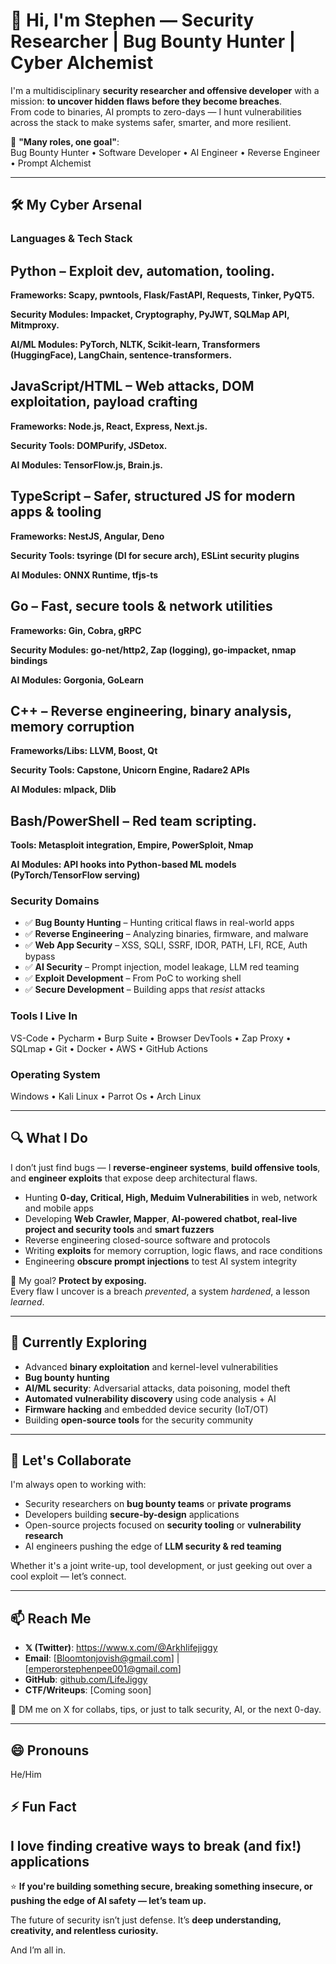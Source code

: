 # 👋 Hi, I'm Stephen — Security Researcher | Bug Bounty Hunter | Cyber Alchemist

I'm a multidisciplinary **security researcher and offensive developer** with a mission: **to uncover hidden flaws before they become breaches**.  
From code to binaries, AI prompts to zero-days — I hunt vulnerabilities across the stack to make systems safer, smarter, and more resilient.

🔐 **"Many roles, one goal"**:  
Bug Bounty Hunter • Software Developer • AI Engineer • Reverse Engineer • Prompt Alchemist

---

## 🛠️ My Cyber Arsenal

### Languages & Tech Stack

## Python – Exploit dev, automation, tooling.
   
   **Frameworks: Scapy, pwntools, Flask/FastAPI, Requests, Tinker, PyQT5.**
   
   **Security Modules: Impacket, Cryptography, PyJWT, SQLMap API, Mitmproxy.**
   
   **AI/ML Modules: PyTorch, NLTK, Scikit-learn, Transformers (HuggingFace), LangChain, sentence-transformers.**


## JavaScript/HTML – Web attacks, DOM exploitation, payload crafting
   
   **Frameworks: Node.js, React, Express, Next.js.**
   
   **Security Tools: DOMPurify, JSDetox.**
   
   **AI Modules: TensorFlow.js, Brain.js.**



## TypeScript – Safer, structured JS for modern apps & tooling
   
   **Frameworks: NestJS, Angular, Deno**
   
   **Security Tools: tsyringe (DI for secure arch), ESLint security plugins**
   
   **AI Modules: ONNX Runtime, tfjs-ts**


## Go – Fast, secure tools & network utilities
   
   **Frameworks: Gin, Cobra, gRPC**
   
   **Security Modules: go-net/http2, Zap (logging), go-impacket, nmap bindings**
   
   **AI Modules: Gorgonia, GoLearn**


## C++ – Reverse engineering, binary analysis, memory corruption
   
   **Frameworks/Libs: LLVM, Boost, Qt**
   
   **Security Tools: Capstone, Unicorn Engine, Radare2 APIs**
   
   **AI Modules: mlpack, Dlib**


## Bash/PowerShell – Red team scripting.
   
   **Tools: Metasploit integration, Empire, PowerSploit, Nmap**
   
   **AI Modules: API hooks into Python-based ML models (PyTorch/TensorFlow serving)**



### Security Domains
- ✅ **Bug Bounty Hunting** – Hunting critical flaws in real-world apps
- ✅ **Reverse Engineering** – Analyzing binaries, firmware, and malware
- ✅ **Web App Security** – XSS, SQLI, SSRF, IDOR, PATH, LFI, RCE, Auth bypass
- ✅ **AI Security** – Prompt injection, model leakage, LLM red teaming
- ✅ **Exploit Development** – From PoC to working shell
- ✅ **Secure Development** – Building apps that *resist* attacks

### Tools I Live In
VS-Code • Pycharm • Burp Suite • Browser DevTools • Zap Proxy • SQLmap • Git • Docker • AWS • GitHub Actions

### Operating System 
Windows • Kali Linux • Parrot Os • Arch Linux 

---

## 🔍 What I Do

I don’t just find bugs — I **reverse-engineer systems**, **build offensive tools**, and **engineer exploits** that expose deep architectural flaws.

- Hunting **0-day, Critical, High, Meduim Vulnerabilities** in web, network and mobile apps
- Developing **Web Crawler, Mapper**, **AI-powered chatbot, real-live project and security tools** and **smart fuzzers**
- Reverse engineering closed-source software and protocols
- Writing **exploits** for memory corruption, logic flaws, and race conditions
- Engineering **obscure prompt injections** to test AI system integrity

🎯 My goal? **Protect by exposing.**  
Every flaw I uncover is a breach *prevented*, a system *hardened*, a lesson *learned*.

---

## 🌱 Currently Exploring
- Advanced **binary exploitation** and kernel-level vulnerabilities
- **Bug bounty hunting**
- **AI/ML security**: Adversarial attacks, data poisoning, model theft
- **Automated vulnerability discovery** using code analysis + AI
- **Firmware hacking** and embedded device security (IoT/OT)
- Building **open-source tools** for the security community

---

## 💞️ Let's Collaborate
I'm always open to working with:
- Security researchers on **bug bounty teams** or **private programs**
- Developers building **secure-by-design** applications
- Open-source projects focused on **security tooling** or **vulnerability research**
- AI engineers pushing the edge of **LLM security & red teaming**

Whether it's a joint write-up, tool development, or just geeking out over a cool exploit — let’s connect.

---

## 📫 Reach Me
- **𝕏 (Twitter)**: https://www.x.com/@Arkhlifejiggy
- **Email**: [Bloomtonjovish@gmail.com] | [emperorstephenpee001@gmail.com]
- **GitHub**: [github.com/LifeJiggy](https://github.com/LifeJiggy)
- **CTF/Writeups**: [Coming soon]

💬 DM me on X for collabs, tips, or just to talk security, AI, or the next 0-day.

---

## 😄 Pronouns
He/Him

## ⚡ Fun Fact
 I love finding creative ways to break (and fix!) applications
---

⭐️ **If you're building something secure, breaking something insecure, or pushing the edge of AI safety — let’s team up.**  

The future of security isn’t just defense. It’s **deep understanding, creativity, and relentless curiosity.**

And I’m all in.
